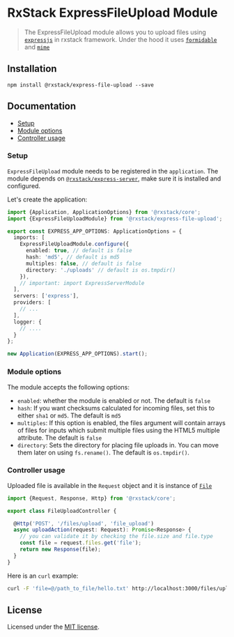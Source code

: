 # RxStack ExpressFileUpload Module

> The ExpressFileUpload module allows you to upload files using [`expressjs`](https://expressjs.com) in rxstack framework.
Under the hood it uses [`formidable`](https://github.com/felixge/node-formidable) and [`mime`](https://github.com/broofa/node-mime)

## Installation

```
npm install @rxstack/express-file-upload --save
```

## Documentation

* [Setup](#setup)
* [Module options](#module-options)
* [Controller usage](#controller-usage)

### <a name="setup"></a>  Setup
`ExpressFileUpload` module needs to be registered in the `application`. 
The module depends on [`@rxstack/express-server`](../express-server), 
make sure it is installed and configured.

Let's create the application:

```typescript
import {Application, ApplicationOptions} from '@rxstack/core';
import {ExpressFileUploadModule} from '@rxstack/express-file-upload';

export const EXPRESS_APP_OPTIONS: ApplicationOptions = {
  imports: [
    ExpressFileUploadModule.configure({
      enabled: true, // default is false
      hash: 'md5', // default is md5
      multiples: false, // default is false
      directory: './uploads' // default is os.tmpdir()
    }),
    // important: import ExpressServerModule
  ],
  servers: ['express'], 
  providers: [
    // ...
  ], 
  logger: {
    // ....
  }
};

new Application(EXPRESS_APP_OPTIONS).start();
```

### <a name="module-options"></a>  Module options
The module accepts the following options:

- `enabled`: whether the module is enabled or not. The default is `false`
- `hash`: If you want checksums calculated for incoming files, set this to either `sha1` or `md5`. The default is `md5`
- `multiples`: If this option is enabled, the files argument will contain arrays of files 
    for inputs which submit multiple files using the HTML5 multiple attribute. The default is `false`
- `directory`: Sets the directory for placing file uploads in. You can move them later on using `fs.rename()`. The default is `os.tmpdir()`.
               

### <a name="controller-usage"></a> Controller usage       
Uploaded file is available in the `Request` object and it is instance of [`File`](../core/src/kernel/models/file.ts)

```typescript
import {Request, Response, Http} from '@rxstack/core';

export class FileUploadController {

  @Http('POST', '/files/upload', 'file_upload')
  async uploadAction(request: Request): Promise<Response> {
    // you can validate it by checking the file.size and file.type
    const file = request.files.get('file'); 
    return new Response(file);
  }
}
```

Here is an `curl` example:

```bash
curl -F 'file=@/path_to_file/hello.txt' http://localhost:3000/files/upload
```

## License

Licensed under the [MIT license](../../LICENSE).